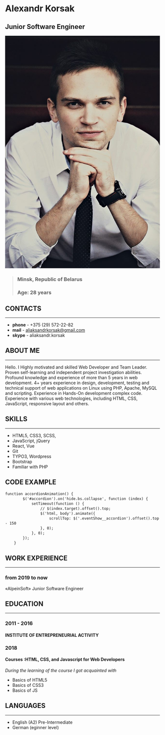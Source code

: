 # Alexandr Korsak
## Junior Software Engineer
![My_photo](./src/profile.jpg) 

>### Minsk, Republic of Belarus 
>### Age: 28 years

## CONTACTS
---
- __phone__ - +375 (29) 572-22-82
- __mail__ - <aliaksandrkorsak@gmail.com>
- __skype__ - aliaksandr.korsak

## ABOUT ME
---
Hello. I Highly motivated and skilled Web Developer and Team Leader. Proven self-learning and independent project investigation abilities. Profound knowledge and experience of more than 5 years in web development. 4+ years experience in design, development, testing and technical support of web applications on Linux using PHP, Apache, MySQL and scripting. Experience in Hands-On development complex code. Experience with various web technologies, including HTML, CSS, JavaScript, responsive layout and others.

## SKILLS
---
- HTML5, CSS3, SCSS,
- JavaScript, jQuery
- React, Vue
- Git
- TYPO3, Wordpress
- Bootstrap
- Familiar with PHP

## CODE EXAMPLE

```
function accordionAnimation() {
        $('#accordion').on('hide.bs.collapse', function (index) {
            setTimeout(function () {
                // $(index.target).offset().top;
                $('html, body').animate({
                    scrollTop: $('.eventShow__accordion').offset().top - 150
                }, 0);
            }, 0);
        });
    }

```

## WORK EXPERIENCE
---
### **from 2019 to now**
«AlpeinSoft»
Junior Software Engineer

## EDUCATION
---
### **2011 - 2016**
#### INSTITUTE OF ENTREPRENEURIAL ACTIVITY

### **2018**
#### Courses :HTML, CSS, and Javascript for Web Developers

*During the learning of the course I got acquainted with*
- Basics of HTML5 
- Basics of CSS3
- Basics of JS

## LANGUAGES
---
- English (A2) Pre-Intermediate
- German (eginner level)
